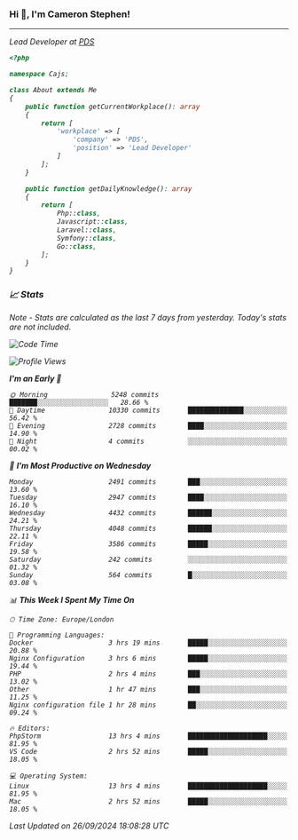 ### Hi 👋, I'm Cameron Stephen!
<hr>
<p><em>Lead Developer at <a href="https://prindatasolutions.co.uk">PDS</a></p>


```php
<?php

namespace Cajs;

class About extends Me
{
    public function getCurrentWorkplace(): array
    {
        return [
            'workplace' => [
                'company' => 'PDS',
                'position' => 'Lead Developer'
            ]
        ];
    }

    public function getDailyKnowledge(): array
    {
        return [
            Php::class,
            Javascript::class,
            Laravel::class,
            Symfony::class,
            Go::class,
        ];
    }
}
```

### 📈 Stats
<p><em>Note - Stats are calculated as the last 7 days from yesterday. Today's stats are not included.</em></p>


<!--START_SECTION:waka-->
![Code Time](http://img.shields.io/badge/Code%20Time-3%2C967%20hrs%2055%20mins-blue)

![Profile Views](http://img.shields.io/badge/Profile%20Views-0-blue)

**I'm an Early 🐤** 

```text
🌞 Morning                5248 commits        ███████░░░░░░░░░░░░░░░░░░   28.66 % 
🌆 Daytime                10330 commits       ██████████████░░░░░░░░░░░   56.42 % 
🌃 Evening                2728 commits        ████░░░░░░░░░░░░░░░░░░░░░   14.90 % 
🌙 Night                  4 commits           ░░░░░░░░░░░░░░░░░░░░░░░░░   00.02 % 
```
📅 **I'm Most Productive on Wednesday** 

```text
Monday                   2491 commits        ███░░░░░░░░░░░░░░░░░░░░░░   13.60 % 
Tuesday                  2947 commits        ████░░░░░░░░░░░░░░░░░░░░░   16.10 % 
Wednesday                4432 commits        ██████░░░░░░░░░░░░░░░░░░░   24.21 % 
Thursday                 4048 commits        ██████░░░░░░░░░░░░░░░░░░░   22.11 % 
Friday                   3586 commits        █████░░░░░░░░░░░░░░░░░░░░   19.58 % 
Saturday                 242 commits         ░░░░░░░░░░░░░░░░░░░░░░░░░   01.32 % 
Sunday                   564 commits         █░░░░░░░░░░░░░░░░░░░░░░░░   03.08 % 
```


📊 **This Week I Spent My Time On** 

```text
🕑︎ Time Zone: Europe/London

💬 Programming Languages: 
Docker                   3 hrs 19 mins       █████░░░░░░░░░░░░░░░░░░░░   20.88 % 
Nginx Configuration      3 hrs 6 mins        █████░░░░░░░░░░░░░░░░░░░░   19.44 % 
PHP                      2 hrs 4 mins        ███░░░░░░░░░░░░░░░░░░░░░░   13.02 % 
Other                    1 hr 47 mins        ███░░░░░░░░░░░░░░░░░░░░░░   11.25 % 
Nginx configuration file 1 hr 28 mins        ██░░░░░░░░░░░░░░░░░░░░░░░   09.24 % 

🔥 Editors: 
PhpStorm                 13 hrs 4 mins       ████████████████████░░░░░   81.95 % 
VS Code                  2 hrs 52 mins       █████░░░░░░░░░░░░░░░░░░░░   18.05 % 

💻 Operating System: 
Linux                    13 hrs 4 mins       ████████████████████░░░░░   81.95 % 
Mac                      2 hrs 52 mins       █████░░░░░░░░░░░░░░░░░░░░   18.05 % 
```


 Last Updated on 26/09/2024 18:08:28 UTC
<!--END_SECTION:waka-->
